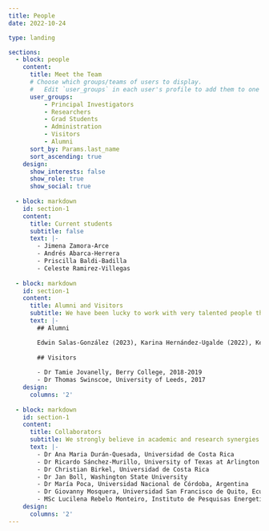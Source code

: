 ```yaml
---
title: People
date: 2022-10-24

type: landing

sections:
  - block: people
    content:
      title: Meet the Team
      # Choose which groups/teams of users to display.
      #   Edit `user_groups` in each user's profile to add them to one or more of these groups.
      user_groups:
          - Principal Investigators
          - Researchers
          - Grad Students
          - Administration
          - Visitors
          - Alumni
      sort_by: Params.last_name
      sort_ascending: true
    design:
      show_interests: false
      show_role: true
      show_social: true
      
  - block: markdown
    id: section-1
    content:
      title: Current students
      subtitle: false
      text: |-
        - Jimena Zamora-Arce
        - Andrés Abarca-Herrera
        - Priscilla Baldi-Badilla
        - Celeste Ramirez-Villegas
      
  - block: markdown
    id: section-1
    content:
      title: Alumni and Visitors
      subtitle: We have been lucky to work with very talented people throughtout the years
      text: |-
        ## Alumni

        Edwin Salas-González (2023), Karina Hernández-Ugalde (2022), Kelvin Arce-Villalobos (2020), Kimberly Ledezma-Zamora (2017), Mario Villalobos-Forbes, Jessica Salas-Navarro, Irene Montero-Rodríguez, Ailyn Ramírez-Leiva, Luis Diego Espinach, Oscar Sáenz-Rosales, Leonardo Corrales-Salazar.
        
        ## Visitors
        
        - Dr Tamie Jovanelly, Berry College, 2018-2019
        - Dr Thomas Swinscoe, University of Leeds, 2017
    design:
      columns: '2'
      
  - block: markdown
    id: section-1
    content:
      title: Collaborators
      subtitle: We strongly believe in academic and research synergies
      text: |-
        - Dr Ana Maria Durán-Quesada, Universidad de Costa Rica
        - Dr Ricardo Sánchez-Murillo, University of Texas at Arlington
        - Dr Christian Birkel, Universidad de Costa Rica
        - Dr Jan Boll, Washington State University
        - Dr María Poca, Universidad Nacional de Córdoba, Argentina
        - Dr Giovanny Mosquera, Universidad San Francisco de Quito, Ecuador
        - MSc Lucilena Rebelo Monteiro, Instituto de Pesquisas Energeticas e Nucleares: Sao Paulo
    design:
      columns: '2'
---
```

